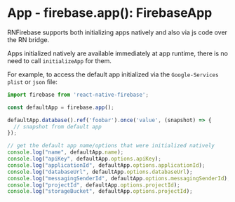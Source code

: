 # App - firebase.app(): FirebaseApp

RNFirebase supports both initializing apps natively and also via js code over the RN bridge.

Apps initialized natively are available immediately at app runtime, there is no need to call `initializeApp` for them.

For example, to access the default app initialized via the `Google-Services` `plist` or `json` file:

```js
import firebase from 'react-native-firebase';

const defaultApp = firebase.app();

defaultApp.database().ref('foobar').once('value', (snapshot) => {
  // snapshot from default app
});

// get the default app name/options that were initialized natively
console.log("name", defaultApp.name);
console.log("apiKey", defaultApp.options.apiKey);
console.log("applicationId", defaultApp.options.applicationId);
console.log("databaseUrl", defaultApp.options.databaseUrl);
console.log("messagingSenderId", defaultApp.options.messagingSenderId);
console.log("projectId", defaultApp.options.projectId);
console.log("storageBucket", defaultApp.options.projectId);
```


<!-- TODO api ref docs: -->
 <!-- - name: String -->
 <!-- - options: Object -->
 <!-- - delete(): Promise -->


